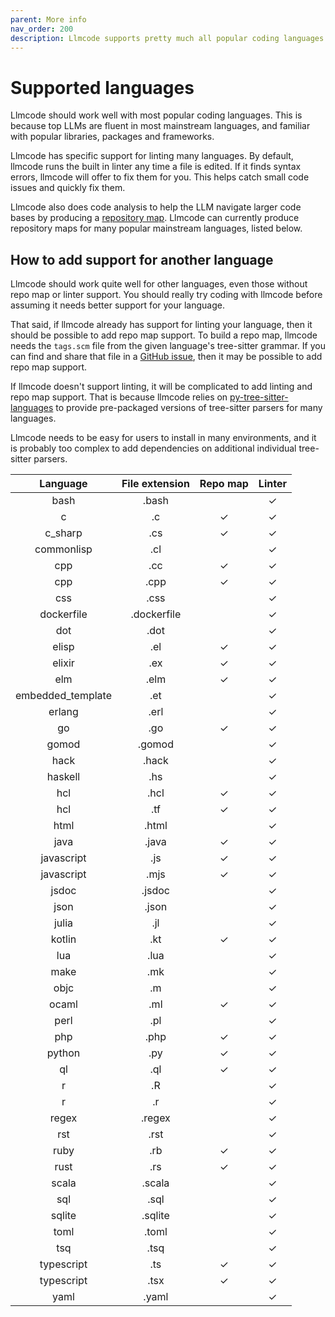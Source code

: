 ```yaml
---
parent: More info
nav_order: 200
description: Llmcode supports pretty much all popular coding languages.
---
```

# Supported languages

Llmcode should work well with most popular coding languages.
This is because top LLMs are fluent in most mainstream languages,
and familiar with popular libraries, packages and frameworks.

Llmcode has specific support for linting many languages.
By default, llmcode runs the built in linter any time a file is edited.
If it finds syntax errors, llmcode will offer to fix them for you.
This helps catch small code issues and quickly fix them.

Llmcode also does code analysis to help
the LLM navigate larger code bases by producing
a [repository map](https://llmcode.khulnasoft.com/docs/repomap.html).
Llmcode can currently produce repository maps for many popular
mainstream languages, listed below.


## How to add support for another language

Llmcode should work quite well for other languages, even those
without repo map or linter support.
You should really try coding with llmcode before
assuming it needs better support for your language.

That said, if llmcode already has support for linting your language,
then it should be possible to add repo map support.
To build a repo map, llmcode needs the `tags.scm` file
from the given language's tree-sitter grammar.
If you can find and share that file in a 
[GitHub issue](https://github.com/KhulnaSoft/llmcode/issues),
then it may be possible to add repo map support.

If llmcode doesn't support linting, it will be complicated to
add linting and repo map support.
That is because llmcode relies on 
[py-tree-sitter-languages](https://github.com/grantjenks/py-tree-sitter-languages)
to provide pre-packaged versions of tree-sitter
parsers for many languages.

Llmcode needs to be easy for users to install in many environments,
and it is probably too complex to add dependencies on
additional individual tree-sitter parsers.


<!--[[[cog
from llmcode.repomap import get_supported_languages_md
cog.out(get_supported_languages_md())
]]]-->

| Language | File extension | Repo map | Linter |
|:--------:|:--------------:|:--------:|:------:|
| bash                 | .bash                |          |   ✓    |
| c                    | .c                   |    ✓     |   ✓    |
| c_sharp              | .cs                  |    ✓     |   ✓    |
| commonlisp           | .cl                  |          |   ✓    |
| cpp                  | .cc                  |    ✓     |   ✓    |
| cpp                  | .cpp                 |    ✓     |   ✓    |
| css                  | .css                 |          |   ✓    |
| dockerfile           | .dockerfile          |          |   ✓    |
| dot                  | .dot                 |          |   ✓    |
| elisp                | .el                  |    ✓     |   ✓    |
| elixir               | .ex                  |    ✓     |   ✓    |
| elm                  | .elm                 |    ✓     |   ✓    |
| embedded_template    | .et                  |          |   ✓    |
| erlang               | .erl                 |          |   ✓    |
| go                   | .go                  |    ✓     |   ✓    |
| gomod                | .gomod               |          |   ✓    |
| hack                 | .hack                |          |   ✓    |
| haskell              | .hs                  |          |   ✓    |
| hcl                  | .hcl                 |    ✓     |   ✓    |
| hcl                  | .tf                  |    ✓     |   ✓    |
| html                 | .html                |          |   ✓    |
| java                 | .java                |    ✓     |   ✓    |
| javascript           | .js                  |    ✓     |   ✓    |
| javascript           | .mjs                 |    ✓     |   ✓    |
| jsdoc                | .jsdoc               |          |   ✓    |
| json                 | .json                |          |   ✓    |
| julia                | .jl                  |          |   ✓    |
| kotlin               | .kt                  |    ✓     |   ✓    |
| lua                  | .lua                 |          |   ✓    |
| make                 | .mk                  |          |   ✓    |
| objc                 | .m                   |          |   ✓    |
| ocaml                | .ml                  |    ✓     |   ✓    |
| perl                 | .pl                  |          |   ✓    |
| php                  | .php                 |    ✓     |   ✓    |
| python               | .py                  |    ✓     |   ✓    |
| ql                   | .ql                  |    ✓     |   ✓    |
| r                    | .R                   |          |   ✓    |
| r                    | .r                   |          |   ✓    |
| regex                | .regex               |          |   ✓    |
| rst                  | .rst                 |          |   ✓    |
| ruby                 | .rb                  |    ✓     |   ✓    |
| rust                 | .rs                  |    ✓     |   ✓    |
| scala                | .scala               |          |   ✓    |
| sql                  | .sql                 |          |   ✓    |
| sqlite               | .sqlite              |          |   ✓    |
| toml                 | .toml                |          |   ✓    |
| tsq                  | .tsq                 |          |   ✓    |
| typescript           | .ts                  |    ✓     |   ✓    |
| typescript           | .tsx                 |    ✓     |   ✓    |
| yaml                 | .yaml                |          |   ✓    |

<!--[[[end]]]-->


